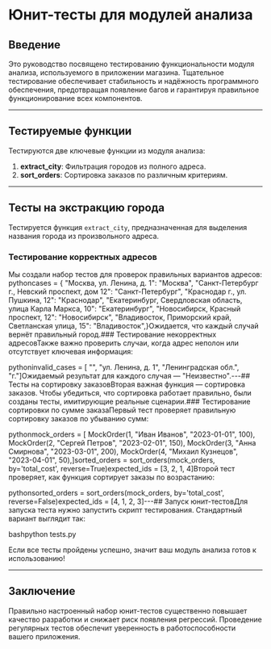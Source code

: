 # Юнит-тесты для модулей анализа

## Введение

Это руководство посвящено тестированию функциональности модуля анализа, используемого в приложении магазина. Тщательное тестирование обеспечивает стабильность и надёжность программного обеспечения, предотвращая появление багов и гарантируя правильное функционирование всех компонентов.

---

## Тестируемые функции

Тестируются две ключевые функции из модуля анализа:

1. **extract_city**: Фильтрация городов из полного адреса.
2. **sort_orders**: Сортировка заказов по различным критериям.

---

## Тесты на экстракцию города

Тестируется функция `extract_city`, предназначенная для выделения названия города из произвольного адреса.

### Тестирование корректных адресов

Мы создали набор тестов для проверок правильных вариантов адресов:
pythoncases = {    "Москва, ул. Ленина, д. 1": "Москва",    "Санкт-Петербург г., Невский проспект, дом 12": "Санкт-Петербург",    "Краснодар г., ул. Пушкина, 12": "Краснодар",    "Екатеринбург, Свердловская область, улица Карла Маркса, 10": "Екатеринбург",    "Новосибирск, Красный проспект, 12": "Новосибирск",    "Владивосток, Приморский край, Светланская улица, 15": "Владивосток",}Ожидается, что каждый случай вернёт правильный город.### Тестирование некорректных адресовТакже важно проверить случаи, когда адрес неполон или отсутствует ключевая информация:

pythoninvalid_cases = [    "",    "ул. Ленина, д. 1",    "Ленинградская обл.",    "г."]Ожидаемый результат для каждого случая — "Неизвестно".---## Тесты на сортировку заказовВторая важная функция — сортировка заказов. Чтобы убедиться, что сортировка работает правильно, были созданы тесты, имитирующие реальные сценарии.### Тестирование сортировки по сумме заказаПервый тест проверяет правильную сортировку заказов по убыванию сумм:

pythonmock_orders = [    MockOrder(1, "Иван Иванов", "2023-01-01", 100),    MockOrder(2, "Сергей Петров", "2023-02-01", 150),    MockOrder(3, "Анна Смирнова", "2023-03-01", 200),    MockOrder(4, "Михаил Кузнецов", "2023-04-01", 50),]sorted_orders = sort_orders(mock_orders, by='total_cost', reverse=True)expected_ids = [3, 2, 1, 4]Второй тест проверяет, как функция сортирует заказы по возрастанию:

pythonsorted_orders = sort_orders(mock_orders, by='total_cost', reverse=False)expected_ids = [4, 1, 2, 3]---## Запуск юнит-тестовДля запуска теста нужно запустить скрипт тестирования. Стандартный вариант выглядит так:

bashpython tests.py

Если все тесты пройдены успешно, значит ваш модуль анализа готов к использованию!

---

## Заключение

Правильно настроенный набор юнит-тестов существенно повышает качество разработки и снижает риск появления регрессий. Проведение регулярных тестов обеспечит уверенность в работоспособности вашего приложения.